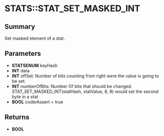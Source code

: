 # STATS::STAT_SET_MASKED_INT

## Summary
Set masked element of a stat.

## Parameters
* **STATSENUM** keyHash
* **INT** data
* **INT** offSet: Number of bits counting from right were the value is going to be set.
* **INT** numberOfBits:
Number Of bits that should be changed.
STAT_SET_MASKED_INT(statHash, statValue, 8, 8) would set the second byte in a stat
* **BOOL** coderAssert = true

## Returns
* **BOOL**